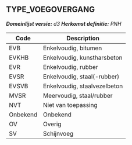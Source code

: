## TYPE_VOEGOVERGANG

*__Domeinlijst versie:__ d3*
*__Herkomst definitie:__ PNH*

|__Code__ |__Description__	|
|	---	|	---	|
| EVB | Enkelvoudig, bitumen |
| EVKHB | Enkelvoudig, kunstharsbeton |
| EVR | Enkelvoudig, rubber |
| EVSR | Enkelvoudig, staal(-rubber) |
| EVSVB | Enkelvoudig, staalvezelbeton |
| MVSR | Meervoudig, staal/rubber |
| NVT | Niet van toepassing |
| Onbekend | Onbekend |
| OV | Overig |
| SV | Schijnvoeg |
